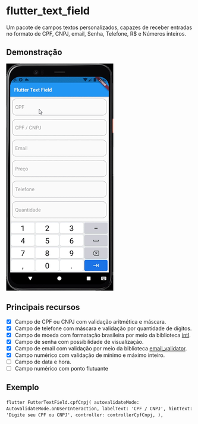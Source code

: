 # flutter_text_field

Um pacote de campos textos personalizados, capazes de receber entradas no formato de CPF, CNPJ, email, Senha, Telefone, R$ e Números inteiros.

## Demonstração

![demonstração](preview.gif) 

## Principais recursos

 - [X] Campo de CPF ou CNPJ com validação aritmética e máscara.
 - [X] Campo de telefone com máscara e validação por quantidade de dígitos.
 - [X] Campo de moeda com formatação brasileira por meio da biblioteca [intl](https://pub.dev/packages/intl).
 - [X] Campo de senha com possibilidade de visualização.
 - [X] Campo de email com validação por meio da biblioteca [email_validator](https://pub.dev/packages/email_validator).
 - [X] Campo numérico com validação de mínimo e máximo inteiro.
 - [ ] Campo de data e hora.
 - [ ] Campo numérico com ponto flutuante

 ## Exemplo
``flutter
FutterTextField.cpfCnpj(
    autovalidateMode: AutovalidateMode.onUserInteraction,
    labelText: 'CPF / CNPJ',
    hintText: 'Digite seu CPF ou CNPJ',
    controller: controllerCpfCnpj,
),
``


